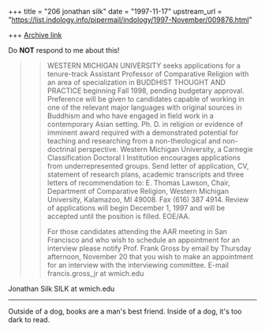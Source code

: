 +++
title = "206 jonathan silk"
date = "1997-11-17"
upstream_url = "https://list.indology.info/pipermail/indology/1997-November/009876.html"

+++
[Archive link](https://list.indology.info/pipermail/indology/1997-November/009876.html)

Do **NOT**  respond to me about this!


>
>>WESTERN MICHIGAN UNIVERSITY seeks applications for a tenure-track
>>Assistant Professor of Comparative Religion with an area of
>>specialization in BUDDHIST THOUGHT AND PRACTICE beginning Fall 1998,
>>pending budgetary approval.  Preference will be given to candidates
>>capable of working in one of the relevant major languages with original
>>sources in Buddhism and who have engaged in field work in a contemporary
>>Asian setting.  Ph. D. in religion or evidence of imminent award
>>required with a demonstrated potential for teaching and researching from
>>a non-theological and non-doctrinal perspective.  Western Michigan
>>University, a Carnegie Classification Doctoral I Institution encourages
>>applications from underrepresented groups.  Send letter of application,
>>CV, statement of research plans, academic transcripts and three letters
>>of recommendation to:  E. Thomas Lawson, Chair,  Department of
>>Comparative Religion, Western Michigan University, Kalamazoo, MI 49008.
>>Fax (616) 387 4914.  Review of applications will begin December 1, 1997
>>and will be accepted until the position is filled.  EOE/AA.
>>
>>
>>For those candidates attending the AAR meeting in San Francisco and who
>>wish to schedule an appointment for an interview please notify Prof. Frank
>>Gross by email by Thursday afternoon, November 20 that you wish to make
>>an appointment for an interview with the interviewing committee.
>>E-mail  francis.gross_jr at wmich.edu
>>
>
>

Jonathan Silk
SILK at wmich.edu

*******************
Outside of a dog, books are a man's best friend. Inside of a dog, it's too
dark to read.



